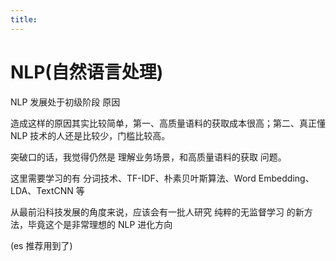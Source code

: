 ```yaml
---
title:
---
```

# NLP(自然语言处理)
NLP 发展处于初级阶段 原因

造成这样的原因其实比较简单，第一、高质量语料的获取成本很高；第二、真正懂 NLP 技术的人还是比较少，门槛比较高。

突破口的话，我觉得仍然是 理解业务场景，和高质量语料的获取 问题。

这里需要学习的有 分词技术、TF-IDF、朴素贝叶斯算法、Word Embedding、LDA、TextCNN 等

从最前沿科技发展的角度来说，应该会有一批人研究 纯粹的无监督学习 的新方法，毕竟这个是非常理想的 NLP 进化方向

(es 推荐用到了)
